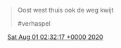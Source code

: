 > Oost west thuis ook de weg kwijt  
>   
> \#verhaspel

<img src="../../media/tweet.ico" width="12" /> [Sat Aug 01 02:32:17 +0000 2020](https://twitter.com/DromerDenker/status/1289388451272564742)